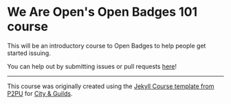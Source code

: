 # We Are Open's Open Badges 101 course

This will be an introductory course to Open Badges to help people get started issuing.

You can help out by submitting issues or pull requests [here](https://github.com/weareopen/ob101/issues)!
 
---

This course was originally created using the [Jekyll Course template from P2PU](http://github.com/p2pu/jekyll-course-template) for [City & Guilds](http://www.cityandguilds.com).
